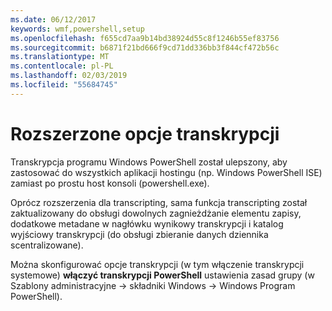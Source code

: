```yaml
---
ms.date: 06/12/2017
keywords: wmf,powershell,setup
ms.openlocfilehash: f655cd7aa9b14bd38924d55c8f1246b55ef83756
ms.sourcegitcommit: b6871f21bd666f9cd71dd336bb3f844cf472b56c
ms.translationtype: MT
ms.contentlocale: pl-PL
ms.lasthandoff: 02/03/2019
ms.locfileid: "55684745"
---
```

# <a name="enhanced-transcription-options"></a>Rozszerzone opcje transkrypcji

Transkrypcja programu Windows PowerShell został ulepszony, aby zastosować do wszystkich aplikacji hostingu (np. Windows PowerShell ISE) zamiast po prostu host konsoli (powershell.exe).

Oprócz rozszerzenia dla transcripting, sama funkcja transcripting został zaktualizowany do obsługi dowolnych zagnieżdżanie elementu zapisy, dodatkowe metadane w nagłówku wynikowy transkrypcji i katalog wyjściowy transkrypcji (do obsługi zbieranie danych dziennika scentralizowane).

Można skonfigurować opcje transkrypcji (w tym włączenie transkrypcji systemowe) **włączyć transkrypcji PowerShell** ustawienia zasad grupy (w Szablony administracyjne -> składniki Windows -> Windows Program PowerShell).
